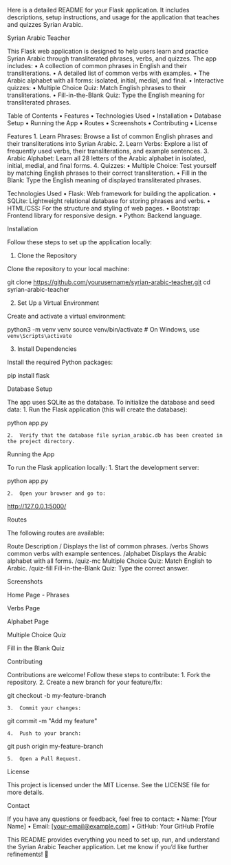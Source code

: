 Here is a detailed README for your Flask application. It includes descriptions, setup instructions, and usage for the application that teaches and quizzes Syrian Arabic.

Syrian Arabic Teacher

This Flask web application is designed to help users learn and practice Syrian Arabic through transliterated phrases, verbs, and quizzes. The app includes:
	•	A collection of common phrases in English and their transliterations.
	•	A detailed list of common verbs with examples.
	•	The Arabic alphabet with all forms: isolated, initial, medial, and final.
	•	Interactive quizzes:
	•	Multiple Choice Quiz: Match English phrases to their transliterations.
	•	Fill-in-the-Blank Quiz: Type the English meaning for transliterated phrases.

Table of Contents
	•	Features
	•	Technologies Used
	•	Installation
	•	Database Setup
	•	Running the App
	•	Routes
	•	Screenshots
	•	Contributing
	•	License

Features
	1.	Learn Phrases: Browse a list of common English phrases and their transliterations into Syrian Arabic.
	2.	Learn Verbs: Explore a list of frequently used verbs, their transliterations, and example sentences.
	3.	Arabic Alphabet: Learn all 28 letters of the Arabic alphabet in isolated, initial, medial, and final forms.
	4.	Quizzes:
	•	Multiple Choice: Test yourself by matching English phrases to their correct transliteration.
	•	Fill in the Blank: Type the English meaning of displayed transliterated phrases.

Technologies Used
	•	Flask: Web framework for building the application.
	•	SQLite: Lightweight relational database for storing phrases and verbs.
	•	HTML/CSS: For the structure and styling of web pages.
	•	Bootstrap: Frontend library for responsive design.
	•	Python: Backend language.

Installation

Follow these steps to set up the application locally:

1. Clone the Repository

Clone the repository to your local machine:

git clone https://github.com/yourusername/syrian-arabic-teacher.git
cd syrian-arabic-teacher

2. Set Up a Virtual Environment

Create and activate a virtual environment:

python3 -m venv venv
source venv/bin/activate  # On Windows, use `venv\Scripts\activate`

3. Install Dependencies

Install the required Python packages:

pip install flask

Database Setup

The app uses SQLite as the database. To initialize the database and seed data:
	1.	Run the Flask application (this will create the database):

python app.py


	2.	Verify that the database file syrian_arabic.db has been created in the project directory.

Running the App

To run the Flask application locally:
	1.	Start the development server:

python app.py


	2.	Open your browser and go to:

http://127.0.0.1:5000/

Routes

The following routes are available:

Route	Description
/	Displays the list of common phrases.
/verbs	Shows common verbs with example sentences.
/alphabet	Displays the Arabic alphabet with all forms.
/quiz-mc	Multiple Choice Quiz: Match English to Arabic.
/quiz-fill	Fill-in-the-Blank Quiz: Type the correct answer.

Screenshots

Home Page - Phrases

Verbs Page

Alphabet Page

Multiple Choice Quiz

Fill in the Blank Quiz

Contributing

Contributions are welcome! Follow these steps to contribute:
	1.	Fork the repository.
	2.	Create a new branch for your feature/fix:

git checkout -b my-feature-branch


	3.	Commit your changes:

git commit -m "Add my feature"


	4.	Push to your branch:

git push origin my-feature-branch


	5.	Open a Pull Request.

License

This project is licensed under the MIT License. See the LICENSE file for more details.

Contact

If you have any questions or feedback, feel free to contact:
	•	Name: [Your Name]
	•	Email: [your-email@example.com]
	•	GitHub: Your GitHub Profile

This README provides everything you need to set up, run, and understand the Syrian Arabic Teacher application. Let me know if you’d like further refinements! 🚀
